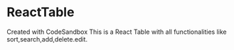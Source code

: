 # ReactTable
Created with CodeSandbox
This is a React Table with all functionalities like sort,search,add,delete.edit.
